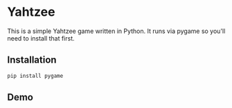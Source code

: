 # Yahtzee

This is a simple Yahtzee game written in Python. It runs via pygame so you'll need to install that first.

## Installation

```bash
pip install pygame
```

## Demo


